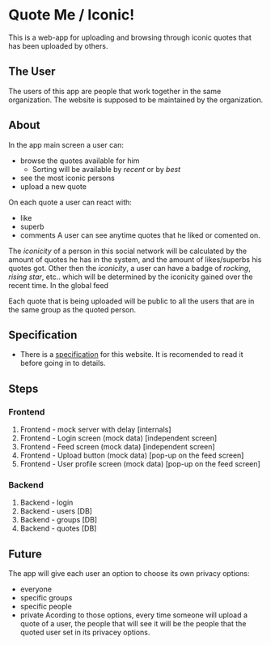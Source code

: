 # Quote Me / Iconic!

This is a web-app for uploading and browsing through iconic quotes that has been uploaded by others.

## The User

The users of this app are people that work together in the same organization.
The website is supposed to be maintained by the organization.

## About

In the app main screen a user can:
- browse the quotes available for him
	- Sorting will be available by *recent* or by *best*
- see the most iconic persons
- upload a new quote

On each quote a user can react with:
- like
- superb
- comments
A user can see anytime quotes that he liked or comented on.

The *iconicity* of a person in this social network will be calculated by the amount of quotes he has in the system, and the amount of likes/superbs his quotes got.
Other then the *iconicity*, a user can have a badge of *rocking*, *rising star*, etc.. which will be determined by the iconicity gained over the recent time.
In the global feed

Each quote that is being uploaded will be public to all the users that are in the same group as the quoted person.

## Specification

- There is a [specification](specification/specification.md) for this website. It is recomended to read it before going in to details.

## Steps

### Frontend
1. Frontend - mock server with delay [internals]
1. Frontend - Login screen (mock data) [independent screen]
1. Frontend - Feed screen (mock data) [independent screen]
1. Frontend - Upload button (mock data) [pop-up on the feed screen]
1. Frontend - User profile screen (mock data) [pop-up on the feed screen]
### Backend
1. Backend - login
1. Backend - users [DB]
1. Backend - groups [DB]
1. Backend - quotes [DB]

## Future

The app will give each user an option to choose its own privacy options:
- everyone
- specific groups
- specific people
- private
Acording to those options, every time someone will upload a quote of a user, the people that will see it will be the people that the quoted user set in its privacey options.
